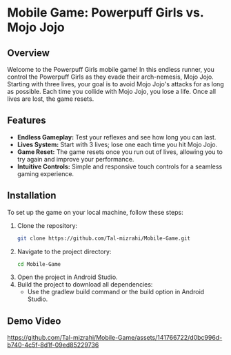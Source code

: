 # Mobile Game: Powerpuff Girls vs. Mojo Jojo

## Overview
Welcome to the Powerpuff Girls mobile game! In this endless runner, you control the Powerpuff Girls as they evade their arch-nemesis, Mojo Jojo. Starting with three lives, your goal is to avoid Mojo Jojo's attacks for as long as possible. Each time you collide with Mojo Jojo, you lose a life. Once all lives are lost, the game resets.

## Features
- **Endless Gameplay:** Test your reflexes and see how long you can last.
- **Lives System:** Start with 3 lives; lose one each time you hit Mojo Jojo.
- **Game Reset:** The game resets once you run out of lives, allowing you to try again and improve your performance.
- **Intuitive Controls:** Simple and responsive touch controls for a seamless gaming experience.

## Installation
To set up the game on your local machine, follow these steps:

1. Clone the repository:
   ```bash
   git clone https://github.com/Tal-mizrahi/Mobile-Game.git
2. Navigate to the project directory:
   ```bash
   cd Mobile-Game
3. Open the project in Android Studio.
4. Build the project to download all dependencies:
   - Use the gradlew build command or the build option in Android Studio.

## Demo Video
https://github.com/Tal-mizrahi/Mobile-Game/assets/141766722/d0bc996d-b740-4c5f-8d1f-09ed85229736

